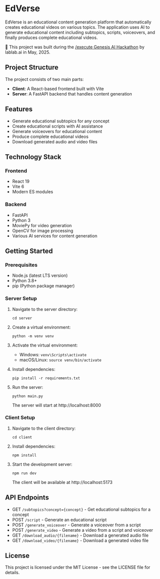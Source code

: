 # EdVerse

EdVerse is an educational content generation platform that automatically creates educational videos on various topics. The application uses AI to generate educational content including subtopics, scripts, voiceovers, and finally produces complete educational videos.

🚀 This project was built during the [/execute Genesis AI Hackathon](https://lablab.ai/event/execute-ai-genesis) by lablab.ai in May, 2025.

## Project Structure

The project consists of two main parts:

- **Client**: A React-based frontend built with Vite
- **Server**: A FastAPI backend that handles content generation

## Features

- Generate educational subtopics for any concept
- Create educational scripts with AI assistance
- Generate voiceovers for educational content
- Produce complete educational videos
- Download generated audio and video files

## Technology Stack

### Frontend
- React 19
- Vite 6
- Modern ES modules

### Backend
- FastAPI
- Python 3
- MoviePy for video generation
- OpenCV for image processing
- Various AI services for content generation

## Getting Started

### Prerequisites
- Node.js (latest LTS version)
- Python 3.8+
- pip (Python package manager)

### Server Setup
1. Navigate to the server directory:
   ```
   cd server
   ```

2. Create a virtual environment:
   ```
   python -m venv venv
   ```

3. Activate the virtual environment:
   - Windows: `venv\Scripts\activate`
   - macOS/Linux: `source venv/bin/activate`

4. Install dependencies:
   ```
   pip install -r requirements.txt
   ```

5. Run the server:
   ```
   python main.py
   ```
   The server will start at http://localhost:8000

### Client Setup
1. Navigate to the client directory:
   ```
   cd client
   ```

2. Install dependencies:
   ```
   npm install
   ```

3. Start the development server:
   ```
   npm run dev
   ```
   The client will be available at http://localhost:5173

## API Endpoints

- GET `/subtopics?concept={concept}` - Get educational subtopics for a concept
- POST `/script` - Generate an educational script
- POST `/generate_voiceover` - Generate a voiceover from a script
- POST `/generate_video` - Generate a video from a script and voiceover
- GET `/download_audio/{filename}` - Download a generated audio file
- GET `/download_video/{filename}` - Download a generated video file

## License

This project is licensed under the MIT License - see the LICENSE file for details. 
